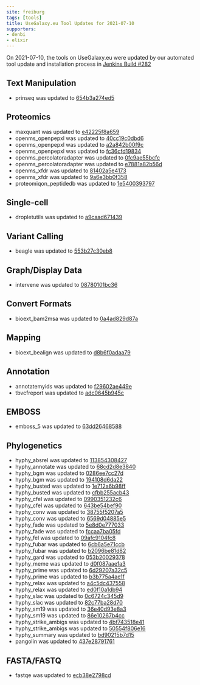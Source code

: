 ```yaml
---
site: freiburg
tags: [tools]
title: UseGalaxy.eu Tool Updates for 2021-07-10
supporters:
- denbi
- elixir
---
```


On 2021-07-10, the tools on UseGalaxy.eu were updated by our automated tool update and installation process in [Jenkins Build #282](https://build.galaxyproject.eu/job/usegalaxy-eu/job/install-tools/#282/)


## Text Manipulation

- prinseq was updated to [654b3a274ed5](https://toolshed.g2.bx.psu.edu/view/iuc/prinseq/654b3a274ed5)

## Proteomics

- maxquant was updated to [e42225f8a659](https://toolshed.g2.bx.psu.edu/view/galaxyp/maxquant/e42225f8a659)
- openms_openpepxl was updated to [40cc19c0dbd6](https://toolshed.g2.bx.psu.edu/view/galaxyp/openms_openpepxl/40cc19c0dbd6)
- openms_openpepxl was updated to [a2a842b00f9c](https://toolshed.g2.bx.psu.edu/view/galaxyp/openms_openpepxl/a2a842b00f9c)
- openms_openpepxl was updated to [fc36cfd19834](https://toolshed.g2.bx.psu.edu/view/galaxyp/openms_openpepxl/fc36cfd19834)
- openms_percolatoradapter was updated to [0fc9ae55bcfc](https://toolshed.g2.bx.psu.edu/view/galaxyp/openms_percolatoradapter/0fc9ae55bcfc)
- openms_percolatoradapter was updated to [e7881a82b56d](https://toolshed.g2.bx.psu.edu/view/galaxyp/openms_percolatoradapter/e7881a82b56d)
- openms_xfdr was updated to [81402a5e4173](https://toolshed.g2.bx.psu.edu/view/galaxyp/openms_xfdr/81402a5e4173)
- openms_xfdr was updated to [9a6e3bb0f358](https://toolshed.g2.bx.psu.edu/view/galaxyp/openms_xfdr/9a6e3bb0f358)
- proteomiqon_peptidedb was updated to [1e5400393797](https://toolshed.g2.bx.psu.edu/view/galaxyp/proteomiqon_peptidedb/1e5400393797)

## Single-cell

- dropletutils was updated to [a9caad671439](https://toolshed.g2.bx.psu.edu/view/iuc/dropletutils/a9caad671439)

## Variant Calling

- beagle was updated to [553b27c30eb8](https://toolshed.g2.bx.psu.edu/view/iuc/beagle/553b27c30eb8)

## Graph/Display Data

- intervene was updated to [08780101bc36](https://toolshed.g2.bx.psu.edu/view/iuc/intervene/08780101bc36)

## Convert Formats

- bioext_bam2msa was updated to [0a4ad829d87a](https://toolshed.g2.bx.psu.edu/view/iuc/bioext_bam2msa/0a4ad829d87a)

## Mapping

- bioext_bealign was updated to [d8b6f0adaa79](https://toolshed.g2.bx.psu.edu/view/iuc/bioext_bealign/d8b6f0adaa79)

## Annotation

- annotatemyids was updated to [f29602ae449e](https://toolshed.g2.bx.psu.edu/view/iuc/annotatemyids/f29602ae449e)
- tbvcfreport was updated to [adc0645b945c](https://toolshed.g2.bx.psu.edu/view/iuc/tbvcfreport/adc0645b945c)

## EMBOSS

- emboss_5 was updated to [63dd26468588](https://toolshed.g2.bx.psu.edu/view/devteam/emboss_5/63dd26468588)

## Phylogenetics

- hyphy_absrel was updated to [113854308427](https://toolshed.g2.bx.psu.edu/view/iuc/hyphy_absrel/113854308427)
- hyphy_annotate was updated to [68cd2d8e3840](https://toolshed.g2.bx.psu.edu/view/iuc/hyphy_annotate/68cd2d8e3840)
- hyphy_bgm was updated to [0286ee7cc27d](https://toolshed.g2.bx.psu.edu/view/iuc/hyphy_bgm/0286ee7cc27d)
- hyphy_bgm was updated to [194108d6da22](https://toolshed.g2.bx.psu.edu/view/iuc/hyphy_bgm/194108d6da22)
- hyphy_busted was updated to [1e712a6b98ff](https://toolshed.g2.bx.psu.edu/view/iuc/hyphy_busted/1e712a6b98ff)
- hyphy_busted was updated to [cfbb255acb43](https://toolshed.g2.bx.psu.edu/view/iuc/hyphy_busted/cfbb255acb43)
- hyphy_cfel was updated to [0990351232c6](https://toolshed.g2.bx.psu.edu/view/iuc/hyphy_cfel/0990351232c6)
- hyphy_cfel was updated to [643be54bef90](https://toolshed.g2.bx.psu.edu/view/iuc/hyphy_cfel/643be54bef90)
- hyphy_conv was updated to [38755f5207a5](https://toolshed.g2.bx.psu.edu/view/iuc/hyphy_conv/38755f5207a5)
- hyphy_conv was updated to [6569d04885e5](https://toolshed.g2.bx.psu.edu/view/iuc/hyphy_conv/6569d04885e5)
- hyphy_fade was updated to [5e8d0e777033](https://toolshed.g2.bx.psu.edu/view/iuc/hyphy_fade/5e8d0e777033)
- hyphy_fade was updated to [fccaa7ba05fd](https://toolshed.g2.bx.psu.edu/view/iuc/hyphy_fade/fccaa7ba05fd)
- hyphy_fel was updated to [09afc9104fc8](https://toolshed.g2.bx.psu.edu/view/iuc/hyphy_fel/09afc9104fc8)
- hyphy_fubar was updated to [6cb6a5e71ccb](https://toolshed.g2.bx.psu.edu/view/iuc/hyphy_fubar/6cb6a5e71ccb)
- hyphy_fubar was updated to [b2096be81d82](https://toolshed.g2.bx.psu.edu/view/iuc/hyphy_fubar/b2096be81d82)
- hyphy_gard was updated to [053b20029378](https://toolshed.g2.bx.psu.edu/view/iuc/hyphy_gard/053b20029378)
- hyphy_meme was updated to [d0f087aae1a3](https://toolshed.g2.bx.psu.edu/view/iuc/hyphy_meme/d0f087aae1a3)
- hyphy_prime was updated to [6d29207a32c5](https://toolshed.g2.bx.psu.edu/view/iuc/hyphy_prime/6d29207a32c5)
- hyphy_prime was updated to [b3b775a4ae1f](https://toolshed.g2.bx.psu.edu/view/iuc/hyphy_prime/b3b775a4ae1f)
- hyphy_relax was updated to [a4c5dc437558](https://toolshed.g2.bx.psu.edu/view/iuc/hyphy_relax/a4c5dc437558)
- hyphy_relax was updated to [ed0f10a1db94](https://toolshed.g2.bx.psu.edu/view/iuc/hyphy_relax/ed0f10a1db94)
- hyphy_slac was updated to [0c6724c345d9](https://toolshed.g2.bx.psu.edu/view/iuc/hyphy_slac/0c6724c345d9)
- hyphy_slac was updated to [82c77ba28d70](https://toolshed.g2.bx.psu.edu/view/iuc/hyphy_slac/82c77ba28d70)
- hyphy_sm19 was updated to [36e40d93e8a3](https://toolshed.g2.bx.psu.edu/view/iuc/hyphy_sm19/36e40d93e8a3)
- hyphy_sm19 was updated to [86e10267b4cc](https://toolshed.g2.bx.psu.edu/view/iuc/hyphy_sm19/86e10267b4cc)
- hyphy_strike_ambigs was updated to [4bf743518e41](https://toolshed.g2.bx.psu.edu/view/iuc/hyphy_strike_ambigs/4bf743518e41)
- hyphy_strike_ambigs was updated to [50554f806e16](https://toolshed.g2.bx.psu.edu/view/iuc/hyphy_strike_ambigs/50554f806e16)
- hyphy_summary was updated to [bd90215b7d15](https://toolshed.g2.bx.psu.edu/view/iuc/hyphy_summary/bd90215b7d15)
- pangolin was updated to [437e28791761](https://toolshed.g2.bx.psu.edu/view/iuc/pangolin/437e28791761)

## FASTA/FASTQ

- fastqe was updated to [ecb38e2798cd](https://toolshed.g2.bx.psu.edu/view/iuc/fastqe/ecb38e2798cd)

